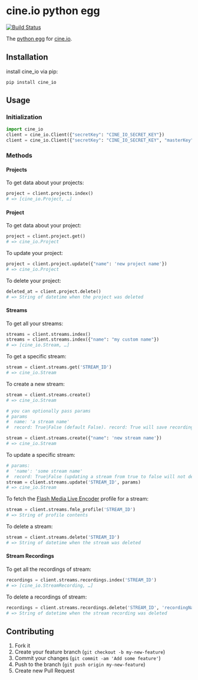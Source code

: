 # cine.io python egg

[![Build Status](https://travis-ci.org/cine-io/cineio-python.svg?branch=master)](https://travis-ci.org/cine-io/cineio-python)

The [python egg](https://pypi.python.org/pypi/cine_io) for [cine.io](https://www.cine.io).

## Installation

install cine_io via pip:

    pip install cine_io

## Usage

### Initialization

```python
import cine_io
client = cine_io.Client({"secretKey": "CINE_IO_SECRET_KEY"})
client = cine_io.Client({"secretKey": "CINE_IO_SECRET_KEY", "masterKey": "CINE_IO_MASTER_KEY"})
```

### Methods

#### Projects

To get data about your projects:

```python
project = client.projects.index()
# => [cine_io.Project, …]
```

#### Project

To get data about your project:

```python
project = client.project.get()
# => cine_io.Project
```

To update your project:

```python
project = client.project.update({"name": 'new project name'})
# => cine_io.Project
```

To delete your project:

```python
deleted_at = client.project.delete()
# => String of datetime when the project was deleted
```

#### Streams

To get all your streams:

```python
streams = client.streams.index()
streams = client.streams.index({"name": "my custom name"})
# => [cine_io.Stream, …]
```

To get a specific stream:

```python
stream = client.streams.get('STREAM_ID')
# => cine_io.Stream
```

To create a new stream:

```python
stream = client.streams.create()
# => cine_io.Stream
```

```python
# you can optionally pass params
# params
#  name: 'a stream name'
#  record: True|False (default False). record: True will save recordings of all streaming sessions

stream = client.streams.create({"name": 'new stream name'})
# => cine_io.Stream
```

To update a specific stream:

```python
# params:
#  'name': 'some stream name'
#  record: True|False (updating a stream from true to false will not delete old stream recordings)
stream = client.streams.update('STREAM_ID', params)
# => cine_io.Stream
```

To fetch the [Flash Media Live Encoder](http://www.adobe.com/products/flash-media-encoder.html) profile for a stream:

```python
stream = client.streams.fmle_profile('STREAM_ID')
# => String of profile contents
```

To delete a stream:

```python
stream = client.streams.delete('STREAM_ID')
# => String of datetime when the stream was deleted
```

#### Stream Recordings

To get all the recordings of stream:

```python
recordings = client.streams.recordings.index('STREAM_ID')
# => [cine_io.StreamRecording, …]
```

To delete a recordings of stream:

```python
recordings = client.streams.recordings.delete('STREAM_ID', 'recordingName')
# => String of datetime when the stream recording was deleted
```

## Contributing

1. Fork it
2. Create your feature branch (`git checkout -b my-new-feature`)
3. Commit your changes (`git commit -am 'Add some feature'`)
4. Push to the branch (`git push origin my-new-feature`)
5. Create new Pull Request
